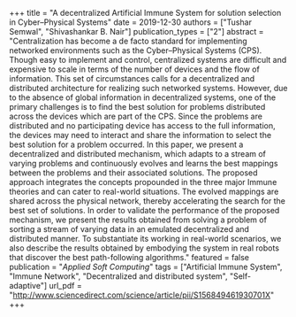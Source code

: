 +++
title = "A decentralized Artificial Immune System for solution selection in Cyber–Physical Systems"
date = 2019-12-30
authors = ["Tushar Semwal", "Shivashankar B. Nair"]
publication_types = ["2"]
abstract = "Centralization has become a de facto standard for implementing networked environments such as the Cyber–Physical Systems (CPS). Though easy to implement and control, centralized systems are difficult and expensive to scale in terms of the number of devices and the flow of information. This set of circumstances calls for a decentralized and distributed architecture for realizing such networked systems. However, due to the absence of global information in decentralized systems, one of the primary challenges is to find the best solution for problems distributed across the devices which are part of the CPS. Since the problems are distributed and no participating device has access to the full information, the devices may need to interact and share the information to select the best solution for a problem occurred. In this paper, we present a decentralized and distributed mechanism, which adapts to a stream of varying problems and continuously evolves and learns the best mappings between the problems and their associated solutions. The proposed approach integrates the concepts propounded in the three major Immune theories and can cater to real-world situations. The evolved mappings are shared across the physical network, thereby accelerating the search for the best set of solutions. In order to validate the performance of the proposed mechanism, we present the results obtained from solving a problem of sorting a stream of varying data in an emulated decentralized and distributed manner. To substantiate its working in real-world scenarios, we also describe the results obtained by embodying the system in real robots that discover the best path-following algorithms."
featured = false
publication = "*Applied Soft Computing*"
tags = ["Artificial Immune System", "Immune Network", "Decentralized and distributed system", "Self-adaptive"]
url_pdf = "http://www.sciencedirect.com/science/article/pii/S156849461930701X"
+++

